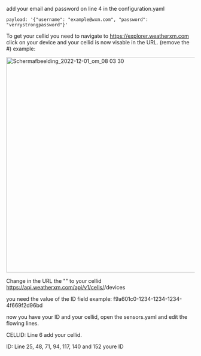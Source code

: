 
add your email and password on line 4 in the configuration.yaml 

    payload: '{"username": "example@wxm.com", "password": "verrystrongpassword"}'



To get your cellid you need to navigate to https://explorer.weatherxm.com click on your device and your cellid is now visable in the URL. (remove the #)
example:

<img width="575" alt="Schermafbeelding_2022-12-01_om_08 03 30" src="https://user-images.githubusercontent.com/678514/205918480-bab2fae7-968a-4b85-8fa3-7e59e0e7878d.png">

Change in the URL the "<CHANGEME>" to your cellid
https://api.weatherxm.com/api/v1/cells/<CHANGEME>/devices

you need the value of the ID field example: f9a601c0-1234-1234-1234-4f669f2d96bd

now you have your ID and your cellid, open the sensors.yaml and edit the flowing lines.

CELLID:
Line 6 add your cellid.

ID:
Line 25, 48, 71, 94, 117, 140 and 152 youre ID
